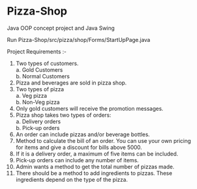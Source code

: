 # Pizza-Shop
Java OOP concept project and Java Swing

Run Pizza-Shop/src/pizza/shop/Forms/StartUpPage.java

Project Requirements :-

1. Two types of customers. <br>
  a. Gold Customers <br>
  b. Normal Customers
2. Pizza and beverages are sold in pizza shop.
3. Two types of pizza<br>
  a. Veg pizza<br>
  b. Non-Veg pizza
4. Only gold customers will receive the promotion messages.
5. Pizza shop takes two types of orders:<br>
  a. Delivery orders<br>
  b. Pick-up orders
6. An order can include pizzas and/or beverage bottles.
7. Method to calculate the bill of an order. You can use your own pricing for items and give a discount for bills above 5000.
8. If it is a delivery order, a maximum of five items can be included.
9. Pick-up orders can include any number of items.
10. Admin wants a method to get the total number of pizzas made.
11. There should be a method to add ingredients to pizzas.
These ingredients depend on the type of the pizza.
